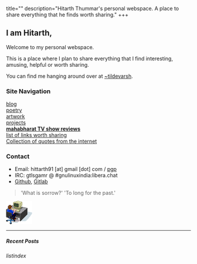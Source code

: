 title=""
description="Hitarth Thummar's personal webspace. A place to share everything that he finds worth sharing."
+++

## I am Hitarth,
Welcome to my personal webspace.

<!-- homepagepointer -->


This is a place where I plan to share everything that
I find interesting, amusing, helpful or worth sharing. 

You can find me hanging around over at [~tildevarsh](https://tildevarsh.in).


### Site Navigation

 [blog](/blog)  
 [poetry](/poems)  
 [artwork](/artwork)  
 [projects](/projects)  
 [**mahabharat TV show reviews**](/mahabharat)  
 [list of links worth sharing](/blog/interesting_links.html)  
 [Collection of quotes from the internet](/static/internet_quotes.txt)


### Contact
* Email: hittarth91 [at] gmail [dot] com / [pgp](/static/key.txt)
* IRC: gtlsgamr @ #gnulinuxindia:libera.chat
* [Github](https://github.com/gtlsgamr), [Gitlab](https://gitlab.com/gtlsgamr)

>'What is sorrow?' 'To long for the past.'

![](static/images/guycomputer.gif) 

---------------------------------------------
##### Recent Posts
$listindex$
